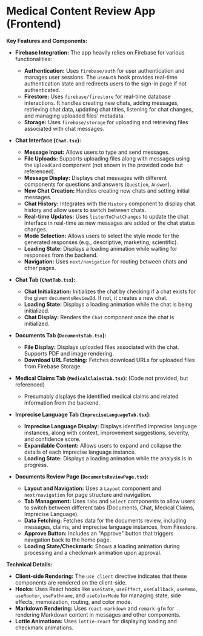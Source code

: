 # Medical Content Review App (Frontend)

**Key Features and Components:**

* **Firebase Integration:** The app heavily relies on Firebase for various functionalities:
    * **Authentication:** Uses `firebase/auth` for user authentication and manages user sessions. The `useAuth` hook provides real-time authentication state and redirects users to the sign-in page if not authenticated.
    * **Firestore:** Uses `firebase/firestore` for real-time database interactions. It handles creating new chats, adding messages, retrieving chat data, updating chat titles, listening for chat changes, and managing uploaded files' metadata.
    * **Storage:** Uses `firebase/storage` for uploading and retrieving files associated with chat messages.

* **Chat Interface (`Chat.tsx`):**
    * **Message Input:** Allows users to type and send messages.
    * **File Uploads:** Supports uploading files along with messages using the `UploadCard` component (not shown in the provided code but referenced).
    * **Message Display:** Displays chat messages with different components for questions and answers (`Question`, `Answer`).
    * **New Chat Creation:** Handles creating new chats and setting initial messages.
    * **Chat History:** Integrates with the `History` component to display chat history and allow users to switch between chats.
    * **Real-time Updates:** Uses `listenToChatChanges` to update the chat interface in real-time as new messages are added or the chat status changes.
    * **Mode Selection:** Allows users to select the style mode for the generated responses (e.g., descriptive, marketing, scientific).
    * **Loading State:** Displays a loading animation while waiting for responses from the backend.
    * **Navigation:** Uses `next/navigation` for routing between chats and other pages.

* **Chat Tab (`ChatTab.tsx`):**
    * **Chat Initialization:** Initializes the chat by checking if a chat exists for the given `documentsReviewId`. If not, it creates a new chat.
    * **Loading State:** Displays a loading animation while the chat is being initialized.
    * **Chat Display:** Renders the `Chat` component once the chat is initialized.

* **Documents Tab (`DocumentsTab.tsx`):**
    * **File Display:** Displays uploaded files associated with the chat. Supports PDF and image rendering.
    * **Download URL Fetching:** Fetches download URLs for uploaded files from Firebase Storage.

* **Medical Claims Tab (`MedicalClaimsTab.tsx`):**  (Code not provided, but referenced)
    * Presumably displays the identified medical claims and related information from the backend.

* **Imprecise Language Tab (`ImpreciseLanguageTab.tsx`):**
    * **Imprecise Language Display:** Displays identified imprecise language instances, along with context, improvement suggestions, severity, and confidence score.
    * **Expandable Content:** Allows users to expand and collapse the details of each imprecise language instance.
    * **Loading State:** Displays a loading animation while the analysis is in progress.

* **Documents Review Page (`DocumentsReviewPage.tsx`):**
    * **Layout and Navigation:** Uses a `Layout` component and `next/navigation` for page structure and navigation.
    * **Tab Management:** Uses `Tabs` and `Select` components to allow users to switch between different tabs (Documents, Chat, Medical Claims, Imprecise Language).
    * **Data Fetching:** Fetches data for the documents review, including messages, claims, and imprecise language instances, from Firestore.
    * **Approve Button:** Includes an "Approve" button that triggers navigation back to the home page.
    * **Loading State/Checkmark:** Shows a loading animation during processing and a checkmark animation upon approval.


**Technical Details:**

* **Client-side Rendering:** The `use client` directive indicates that these components are rendered on the client-side.
* **Hooks:** Uses React hooks like `useState`, `useEffect`, `useCallback`, `useMemo`, `useRouter`, `usePathname`, and `useColorMode` for managing state, side effects, memoization, routing, and color mode.
* **Markdown Rendering:** Uses `react-markdown` and `remark-gfm` for rendering Markdown content in messages and other components.
* **Lottie Animations:** Uses `lottie-react` for displaying loading and checkmark animations.
